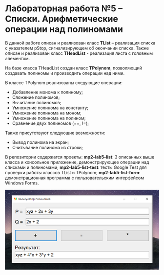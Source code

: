 # Лабораторная работа №5 – Списки. Арифметические операции над полиномами

В данной работе описан и реализован класс **TList** – реализация списка с указателем pStop, сигнализирующем об окончании списка.
Также описан и реализован класс **THeadList** - реализация листа с головным элементом.

На базе класса THeadList создан класс **TPolynom**, позволяющий создавать полиномы и производить операции над ними.

В классе TPolynom реализованы следующие операции:

- Добавление монома к полиному;
- Сложение полиномов;
- Вычитание полиномов;
- Умножение полинома на константу;
- Умножение полинома на моном;
- Умножение полинома на полином;
- Сравнение двух полиномов (==, !=);

Также присутствуют следующие возможности:
- Вывод полинома на экран;
- Считывание полинома из строки;

В репозитории содержатся проекты:
**mp2-lab5-list**: 3 описанных выше класса и консольное приложение, демонстрирующее операции над списками и полиномами;
**mp2-lab5-list-test**: тесты Google Test для проверки работы классов TList и TPolynom;
**mp2-lab5-list-form**: демонстрационная программа с пользовательским интерфейсом Windows Forms.

![Sreenshot](https://github.com/alexChurkin/mp2-lab5-list/raw/main/Screenshot.png)